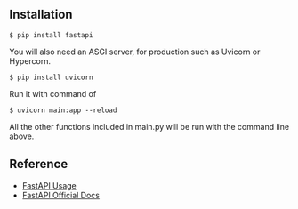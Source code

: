## Installation
``` shell
$ pip install fastapi
```

You will also need an ASGI server, for production such as Uvicorn or Hypercorn.

``` shell
$ pip install uvicorn
```

Run it with command of

``` shell
$ uvicorn main:app --reload
```

All the other functions included in main.py will be run with the command line above.

## Reference
* [FastAPI Usage](https://github.com/tiangolo/fastapi)
* [FastAPI Official Docs](https://fastapi.tiangolo.com/alternatives/)